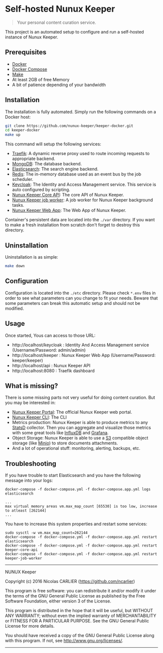 # Self-hosted Nunux Keeper

> Your personal content curation service.

This project is an automated setup to configure and run a self-hosted instance
of Nunux Keeper.

## Prerequisites

* [Docker][docker]
* [Docker Compose][docker-compose]
* [Make][make]
* At least 2GB of free Memory
* A bit of patience depending of your bandwidth

## Installation

The installation is fully automated. Simply run the following commands on a
Docker host:

```bash
git clone https://github.com/nunux-keeper/keeper-docker.git
cd keeper-docker
make up
```

This command will setup the following services:

- [Traefik][traefik]: A dynamic reverse proxy used to route incoming requests to
  appropriate backend.
- [MongoDB][mongodb]: The database backend.
- [Elasticsearch][elasticsearch]: The search engine backend.
- [Redis][redis]: The in-memory database used as an event bus by the job
  scheduler.
- [Keycloak][keycloak]: The Identity and Access Management service. This service
  is auto configured by scripting.
- [Nunux Keeper Core API][nunux-keeper-core-api]: The core API of Nunux Keeper.
- [Nunux Keeper job worker][nunux-keeper-job-worker]: A job worker for Nunux
  Keeper background tasks.
- [Nunux Keeper Web App][nunux-keeper-web-app]: The Web App of Nunux Keeper.

Container's persistent data are located into the `./var` directory. If you want
to make a fresh installation from scratch don't forget to destroy this
directory.

## Uninstallation

Uninstallation is as simple:

```bash
make down
```

## Configuration

Configuration is located into the `./etc` directory. Please check `*.env` files
in order to see what parameters can you change to fit your needs.
Beware that some parameters can break this automatic setup and should not be
modified.

## Usage

Once started, Yous can access to those URL:

- http://localhost/keycloak : Identity And Access Management service
  (Username/Password: admin/admin)
- http://localhost/keeper : Nunux Keeper Web App (Username/Password:
  keeper/keeper)
- http://localhost/api : Nunux Keeper API
- http://localhost:8080 : Traefik dashboard

## What is missing?

There is some missing parts not very useful for doing content curation. But you
may be interested in:

- [Nunux Keeper Portal][nunux-keeper-web-portal]: The official Nunux Keeper web
  portal.
- [Nunux Keeper CLI][nunux-keeper-cli]: The CLI
- Metrics production: Nunux Keeper is able to produce metrics to any
  [StatsD][statsd] collector. Then you can aggregate and visualize those metrics
  with some great tools like [InfluxDB][influxdb] and [Grafana][grafana].
- Object Storage: Nunux Keeper is able to use a [S3][s3] compatible object
  storage (like [Minio][minio]) to store documents attachments.
- And a lot of operational stuff: monitoring, alerting, backups, etc.

## Troubleshooting

If you have trouble to start Elasticsearch and you have the following message
into your logs:

```
docker-compose -f docker-compose.yml -f docker-compose.app.yml logs elasticsearch

...
max virtual memory areas vm.max_map_count [65530] is too low, increase to atleast [262144]
...
```

You have to increase this system properties and restart some services:

```
sudo sysctl -w vm.max_map_count=262144
docker-compose -f docker-compose.yml -f docker-compose.app.yml restart elasticsearch
docker-compose -f docker-compose.yml -f docker-compose.app.yml restart keeper-core-api
docker-compose -f docker-compose.yml -f docker-compose.app.yml restart keeper-job-worker
```

[docker]: https://docs.docker.com/engine/installation/
[docker-compose]: https://docs.docker.com/compose/install/
[make]: https://www.gnu.org/software/make/

[traefik]: https://traefik.io/
[keycloak]: http://www.keycloak.org
[mongodb]: https://www.mongodb.com
[elasticsearch]: https://www.elastic.co
[redis]: http://redis.io/
[statsd]: https://github.com/b/statsd_spec
[s3]: https://aws.amazon.com/s3
[minio]: https://www.minio.io/
[influxdb]: https://www.influxdata.com/
[grafana]: https://grafana.net/

[nunux-keeper-core-api]: https://github.com/nunux-keeper/keeper-core-api
[nunux-keeper-job-worker]: https://github.com/nunux-keeper/keeper-core-api/tree/master/src/job
[nunux-keeper-web-app]: https://github.com/nunux-keeper/keeper-web-app
[nunux-keeper-web-portal]: https://github.com/nunux-keeper/nunux-keeper.github.io
[nunux-keeper-cli]: https://github.com/nunux-keeper/keeper-cli

----------------------------------------------------------------------

NUNUX Keeper

Copyright (c) 2016 Nicolas CARLIER (https://github.com/ncarlier)

This program is free software: you can redistribute it and/or modify
it under the terms of the GNU General Public License as published by
the Free Software Foundation, either version 3 of the License.

This program is distributed in the hope that it will be useful,
but WITHOUT ANY WARRANTY; without even the implied warranty of
MERCHANTABILITY or FITNESS FOR A PARTICULAR PURPOSE.  See the
GNU General Public License for more details.

You should have received a copy of the GNU General Public License
along with this program.  If not, see <http://www.gnu.org/licenses/>.

----------------------------------------------------------------------
